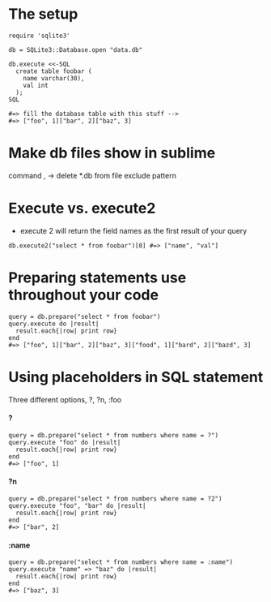 # The setup
```
require 'sqlite3'

db = SQLite3::Database.open "data.db"

db.execute <<-SQL
  create table foobar (
    name varchar(30),
    val int
  );
SQL

#=> fill the database table with this stuff -->
#=> ["foo", 1]["bar", 2]["baz", 3]
```

# Make db files show in sublime
  command , -> delete *.db from file exclude pattern

# Execute vs. execute2
- execute 2 will return the field names as the first result of your query
```
db.execute2("select * from foobar")[0] #=> ["name", "val"]
```

# Preparing statements use throughout your code
```
query = db.prepare("select * from foobar")
query.execute do |result|
  result.each{|row| print row}
end
#=> ["foo", 1]["bar", 2]["baz", 3]["food", 1]["bard", 2]["bazd", 3]
```

# Using placeholders in SQL statement
Three different options, ?, ?n, :foo

#### ?
```
query = db.prepare("select * from numbers where name = ?")
query.execute "foo" do |result|
  result.each{|row| print row}
end
#=> ["foo", 1]
```

#### ?n
```
query = db.prepare("select * from numbers where name = ?2")
query.execute "foo", "bar" do |result|
  result.each{|row| print row}
end
#=> ["bar", 2]
```

#### :name
```
query = db.prepare("select * from numbers where name = :name")
query.execute "name" => "baz" do |result|
  result.each{|row| print row}
end
#=> ["baz", 3]
```